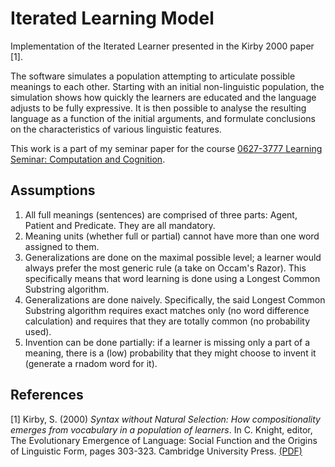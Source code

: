 # Iterated Learning Model

Implementation of the Iterated Learner presented in the Kirby 2000 paper [1].

The software simulates a population attempting to articulate possible meanings
to each other.  Starting with an initial non-linguistic population, the
simulation shows how quickly the learners are educated and the language adjusts
to be fully expressive. It is then possible to analyse the resulting language as
a function of the initial arguments, and formulate conclusions on the
characteristics of various linguistic features.

This work is a part of my seminar paper for the course [0627-3777 Learning
Seminar: Computation and Cognition](http://www2.tau.ac.il/yedion/syllabus.asp?year=2012&course=0627377701).

## Assumptions

1. All full meanings (sentences) are comprised of three parts: Agent,
   Patient and Predicate. They are all mandatory.
2. Meaning units (whether full or partial) cannot have more than one word
   assigned to them.
3. Generalizations are done on the maximal possible level; a learner would
   always prefer the most generic rule (a take on Occam's Razor). This
   specifically means that word learning is done using a Longest Common
   Substring algorithm.
4. Generalizations are done naively. Specifically, the said Longest Common
   Substring algorithm requires exact matches only (no word difference
   calculation) and requires that they are totally common (no probability
   used).
5. Invention can be done partially: if a learner is missing only a part
   of a meaning, there is a (low) probability that they might choose to
   invent it (generate a rnadom word for it).

## References

[1] Kirby, S. (2000) *Syntax without Natural Selection: How compositionality
emerges from vocabulary in a population of learners*. In C. Knight, editor, The
Evolutionary Emergence of Language: Social Function and the Origins of
Linguistic Form, pages 303-323. Cambridge University Press.
[(PDF)](http://www.lel.ed.ac.uk/~simon/Papers/Kirby/Syntax%20without%20Natural%20Selection%20How%20compositionality.pdf)
